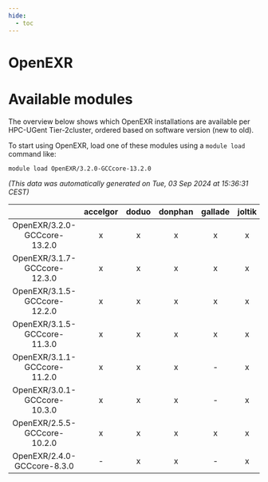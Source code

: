 ```yaml
---
hide:
  - toc
---
```


OpenEXR
=======

# Available modules


The overview below shows which OpenEXR installations are available per HPC-UGent Tier-2cluster, ordered based on software version (new to old).

To start using OpenEXR, load one of these modules using a `module load` command like:

```shell
module load OpenEXR/3.2.0-GCCcore-13.2.0
```

*(This data was automatically generated on Tue, 03 Sep 2024 at 15:36:31 CEST)*  

| |accelgor|doduo|donphan|gallade|joltik|shinx|skitty|
| :---: | :---: | :---: | :---: | :---: | :---: | :---: | :---: |
|OpenEXR/3.2.0-GCCcore-13.2.0|x|x|x|x|x|x|x|
|OpenEXR/3.1.7-GCCcore-12.3.0|x|x|x|x|x|x|x|
|OpenEXR/3.1.5-GCCcore-12.2.0|x|x|x|x|x|-|x|
|OpenEXR/3.1.5-GCCcore-11.3.0|x|x|x|x|x|x|x|
|OpenEXR/3.1.1-GCCcore-11.2.0|x|x|x|-|x|-|x|
|OpenEXR/3.0.1-GCCcore-10.3.0|x|x|x|-|x|-|x|
|OpenEXR/2.5.5-GCCcore-10.2.0|x|x|x|x|x|-|x|
|OpenEXR/2.4.0-GCCcore-8.3.0|-|x|x|-|x|-|x|
